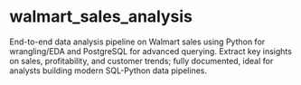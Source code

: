 # walmart_sales_analysis
End-to-end data analysis pipeline on Walmart sales using Python for wrangling/EDA and PostgreSQL for advanced querying. Extract key insights on sales, profitability, and customer trends; fully documented, ideal for analysts building modern SQL-Python data pipelines.
